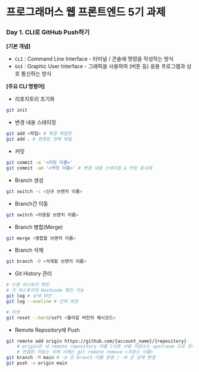 # 프로그래머스 웹 프론트엔드 5기 과제

### Day 1. CLI로 GitHub Push하기

**[기본 개념]**

- `CLI` : Command Line Interface - 터미널 / 콘솔에 명령을 작성하는 방식
- `GUI` : Graphic User Interface - 그래픽을 사용하여 (버튼 등) 응용 프로그램과 상호 통신하는 방식

**[주요 CLI 명령어]**

- 리포지토리 초기화

```bash
git init
```

- 변경 내용 스테이징

```bash
git add <파일> # 특정 파일만
git add . # 변경된 전체 파일
```

- 커밋

```bash
git commit -m '<커밋 이름>'
git commit -am '<커밋 이름>' # 변경 내용 스테이징 & 커밋 동시에
```

- Branch 생성

```bash
git switch -c <신규 브랜치 이름>
```

- Branch간 이동

```bash
git switch <이동할 브랜치 이름>
```

- Branch 병합(Merge)

```bash
git merge <병합할 브랜치 이름>
```

- Branch 삭제

```bash
git branch -D <삭제할 브랜치 이름>
```

- Git History 관리

```bash
# 수정 히스토리 확인
# 각 히스토리의 Hashcode 확인 가능
git log # 상세 버전
git log --oneline # 간략 버전

# 리셋
git reset --hard/soft <돌아갈 버전의 해시코드>
```

- Remote Repository에 Push

```bash
git remote add origin https://github.com/{account_name}/{repository}
    # origin은 내 remote repository 이름 (다른 사람 저장소는 upstream 으로 관리하기도 함)
    # 연결된 저장소 삭제 시에는 git remote remove <저장소 이름>
git branch -M main # -m 은 branch 이름 변경 / -M 은 강제 변경
git push -u origin main
```
